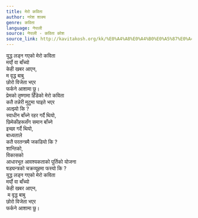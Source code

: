 ```yaml
---
title: मेरो कविता
author: नरेश शाक्य
genre: कविता
language: नेपाली
source: नेपाली - कविता कोश
source_link: http://kavitakosh.org/kk/%E0%A4%A8%E0%A4%B0%E0%A5%87%E0%A4%B6_%E0%A4%B6%E0%A4%BE%E0%A4%95%E0%A5%8D%E0%A4%AF
---
```


युद्ध लड्न गएको मेरो कविता  
मर्यो् वा बाँच्यो  
केही खबर आएन,  
म वृद्ध बाबु  
छोरो विजेता भएर  
फर्कने आशामा छु।  
प्रेमको तृष्णामा हिँडेको मेरो कविता  
कतै तन्नेरी मुटुमा घाइते भएर  
अल्झ्यो कि ?  
स्वाधीन बाँच्ने रहर गर्दै थियो,  
छिमेकीहरूसँग समान बाँच्ने  
इच्छा गर्दै थियो,  
बाध्यताले  
कतै परतन्त्रमै जकडियो कि ?  
शान्तिको,  
विकासको  
आधारभूत आवश्यकताको पूर्तिको योजना  
षड्यन्त्रको चक्रव्यूहमा फस्यो कि ?  
युद्ध लड्न गएको मेरो कविता  
मर्यो् वा बाँच्यो  
केही खबर आएन,  
 म वृद्ध बाबु  
छोरो विजेता भएर  
फर्कने आशामा छु।
